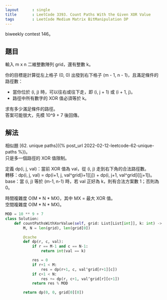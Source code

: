 ```yaml
---
layout      : single
title       : LeetCode 3393. Count Paths With the Given XOR Value
tags        : LeetCode Medium Matrix BitManipulation DP 
---
```

biweekly contest 146。

## 題目

輸入 m x n 二維整數陣列 grid，還有整數 k。  

你的目標是計算從左上格子 (0, 0) 出發到右下格子 (m - 1, n - 1)，且滿足條件的路徑數：  

- 當你位於 (i, j) 時，可以往右或往下走，即 (i, j + 1) 或 (i + 1, j)。  
- 路徑中所有數字的 XOR 值必須等於 k。  

求有多少滿足條件的路徑。  
答案可能很大，先模 10^9 + 7 後回傳。  

## 解法

相似題 [62. unique paths]({% post_url 2022-02-12-leetcode-62-unique-paths %})。  
只是多一個路徑的 XOR 值限制。  

定義 dp(i, j, val)：當前 XOR 值為 val，從 (i, j) 走到右下角的合法路徑數。  
轉移：dp(i, j, val) = dp(i+1, j, val^grid[i+1][j]) + dp(i, j+1, val^grid[i][j+1])。  
base：當 (i, j) 等於 (m-1, n-1) 時，若 val 正好為 k，則有合法方案數 1；否則為 0。  

時間複雜度 O(M \* N \* MX)，其中 MX = 最大 XOR 值。  
空間複雜度 O(M \* N \* MX)。  

```python
MOD = 10 ** 9 + 7
class Solution:
    def countPathsWithXorValue(self, grid: List[List[int]], k: int) -> int:
        M, N = len(grid), len(grid[0])

        @cache
        def dp(r, c, val):
            if r == M-1 and c == N-1:
                return int(val == k)

            res = 0
            if r+1 < M:
                res = dp(r+1, c, val^grid[r+1][c])
            if c+1 < N:
                res += dp(r, c+1, val^grid[r][c+1])
            return res % MOD

        return dp(0, 0, grid[0][0])
```
